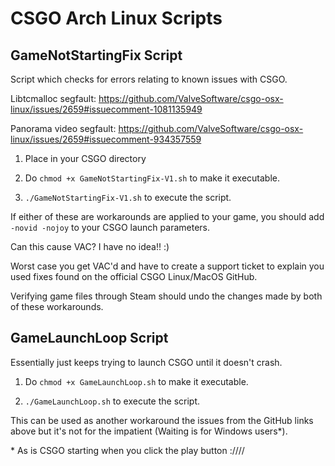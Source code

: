 # CSGO Arch Linux Scripts

## GameNotStartingFix Script

Script which checks for errors relating to known issues with CSGO.

Libtcmalloc segfault:
https://github.com/ValveSoftware/csgo-osx-linux/issues/2659#issuecomment-1081135949

Panorama video segfault:
https://github.com/ValveSoftware/csgo-osx-linux/issues/2659#issuecomment-934357559

1. Place in your CSGO directory

1. Do `chmod +x GameNotStartingFix-V1.sh` to make it executable.

1. `./GameNotStartingFix-V1.sh` to execute the script.

If either of these are workarounds are applied to your game, you should add `-novid -nojoy` to your CSGO launch parameters.

Can this cause VAC? I have no idea!! :)

Worst case you get VAC'd and have to create a support ticket to explain you used fixes found on the official CSGO Linux/MacOS GitHub.

Verifying game files through Steam should undo the changes made by both of these workarounds.

## GameLaunchLoop Script

Essentially just keeps trying to launch CSGO until it doesn't crash.

1. Do `chmod +x GameLaunchLoop.sh` to make it executable.

1. `./GameLaunchLoop.sh` to execute the script.

This can be used as another workaround the issues from the GitHub links above but it's not for the impatient (Waiting is for Windows users*).

\* As is CSGO starting when you click the play button :////
